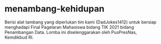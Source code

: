# menambang-kehidupan
Berisi alat tambang yang diperlukan tim kami (DadJokes1412) untuk bersiap menghadapi Final Pagelaran Mahasiswa bidang TIK 2021 bidang Penambangan Data. Lomba ini diselenggarakan oleh PusPresNas, Kemdikbud RI.
